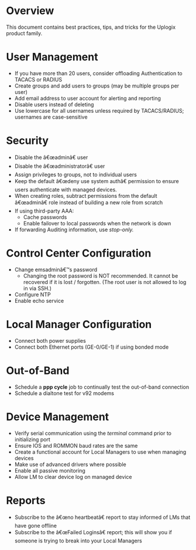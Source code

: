 <!-- 5.4 -->
<!-- Description: This document contains best practices, tips, and tricks for the Uplogix product family. -->
# Overview

This document contains best practices, tips, and tricks for the Uplogix product family.

# User Management

* If you have more than 20 users, consider offloading Authentication to TACACS or RADIUS
* Create groups and add users to groups (may be multiple groups per user)
* Add email address to user account for alerting and reporting
* Disable users instead of deleting
* Use lowercase for all usernames unless required by TACACS/RADIUS; usernames are case-sensitive

# Security

* Disable the â€œadminâ€ user
* Disable the â€œadministratorâ€ user
* Assign privileges to groups, not to individual users
* Keep the default â€œdeny use system authâ€ permission to ensure users authenticate with managed devices.
* When creating roles, subtract permissions from the default â€œadminâ€ role instead of building a new role from scratch
* If using third-party AAA:
	* Cache passwords
	* Enable failover to local passwords when the network is down
* If forwarding Auditing information, use *stop-only.*

# Control Center Configuration

* Change emsadminâ€™s password
	* Changing the root password is NOT recommended. It cannot be recovered if it is lost / forgotten. (The root user is not allowed to log in via SSH.)
* Configure NTP
* Enable echo service

# Local Manager Configuration

* Connect both power supplies
* Connect both Ethernet ports (GE-0/GE-1) if using bonded mode

# Out-of-Band

* Schedule a **ppp cycle** job to continually test the out-of-band connection
* Schedule a dialtone test for v92 modems

# Device Management

* Verify serial communication using the *terminal* command prior to initializing port
* Ensure IOS and ROMMON baud rates are the same
* Create a functional account for Local Managers to use when managing devices
* Make use of advanced drivers where possible
* Enable all passive monitoring
* Allow LM to clear device log on managed device

# Reports

* Subscribe to the â€œno heartbeatâ€ report to stay informed of LMs that have gone offline
* Subscribe to the â€œFailed Loginsâ€ report; this will show you if someone is trying to break into your Local Managers